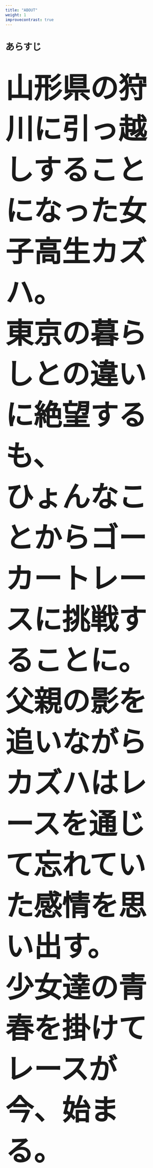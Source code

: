 ```yaml
---
title: "ABOUT"
weight: 1
improvecontrast: true
---
```


<div class="wf-mplus">
  <h1 class=> あらすじ<h1>
  <div style="font-size: 2.2vmax;">
    <section><span>山形県の狩川に引っ越しすることになった</span><span>女子高生カズハ。</span>  </section>
    <section>東京の暮らしとの違いに絶望するも、</section>
    <section><span>ひょんなことから</span><span>ゴーカートレースに挑戦することに。</span></section>
    <section><span>父親の影を追いながら</span><span>カズハはレースを通じて忘れていた感情を思い出す。</span></section>
    <section><span>少女達の青春を掛けてレースが</span><span>今、始まる。</span></section>
  </div>
</div>
